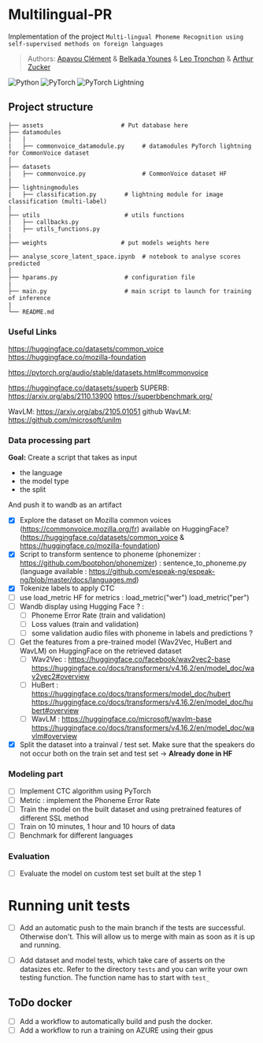 # Multilingual-PR

Implementation of the project ```Multi-lingual Phoneme Recognition using self-supervised methods on foreign languages```

> Authors: [Apavou Clément](https://github.com/clementapa) & [Belkada Younes](https://github.com/younesbelkada) & [Leo Tronchon](https://github.com/leot13) & [Arthur Zucker](https://github.com/ArthurZucker)

![Python](https://img.shields.io/badge/Python-green.svg?style=plastic)
![PyTorch](https://img.shields.io/badge/PyTorch-orange.svg?style=plastic)
![PyTorch Lightning](https://img.shields.io/badge/PyTorch-Lightning-blueviolet.svg?style=plastic)

## Project structure

```
├── assets                      # Put database here
├── datamodules
|   |
|   ├── commonvoice_datamodule.py     # datamodules PyTorch lightning for CommonVoice dataset
|         
├── datasets
|   ├── commonvoice.py                # CommonVoice dataset HF
|          
├── lightningmodules
|   ├── classification.py        # lightning module for image classification (multi-label)
| 
├── utils                        # utils functions
|   ├── callbacks.py
|   ├── utils_functions.py
|
├── weights                     # put models weights here
|
├── analyse_score_latent_space.ipynb  # notebook to analyse scores predicted
|
├── hparams.py                   # configuration file
|
├── main.py                      # main script to launch for training of inference 
|
└── README.md
```

### Useful Links
https://huggingface.co/datasets/common_voice
https://huggingface.co/mozilla-foundation

https://pytorch.org/audio/stable/datasets.html#commonvoice

https://huggingface.co/datasets/superb
SUPERB: https://arxiv.org/abs/2110.13900
https://superbbenchmark.org/

WavLM: https://arxiv.org/abs/2105.01051
github WavLM: https://github.com/microsoft/unilm

### Data processing part

**Goal:** Create a script that takes as input
- the language
- the model type
- the split 
 
And push it to wandb as an artifact


- [X] Explore the dataset on Mozilla common voices (https://commonvoice.mozilla.org/fr) available on HuggingFace? (https://huggingface.co/datasets/common_voice & https://huggingface.co/mozilla-foundation)
- [X] Script to transform sentence to phoneme (phonemizer : https://github.com/bootphon/phonemizer) : sentence_to_phoneme.py (language available : https://github.com/espeak-ng/espeak-ng/blob/master/docs/languages.md)
- [X] Tokenize labels to apply CTC
- [ ] use load_metric HF for metrics : load_metric("wer") load_metric("per")
- [ ] Wandb display using Hugging Face ? :
    - [ ] Phoneme Error Rate (train and validation)
    - [ ] Loss values (train and validation)
    - [ ] some validation audio files with phoneme in labels and predictions ?
- [ ] Get the features from a pre-trained model (Wav2Vec, HuBert and WavLM) on HuggingFace on the retrieved dataset
    - [ ] Wav2Vec : https://huggingface.co/facebook/wav2vec2-base https://huggingface.co/docs/transformers/v4.16.2/en/model_doc/wav2vec2#overview
    - [ ] HuBert : https://huggingface.co/docs/transformers/model_doc/hubert https://huggingface.co/docs/transformers/v4.16.2/en/model_doc/hubert#overview
    - [ ] WavLM : https://huggingface.co/microsoft/wavlm-base https://huggingface.co/docs/transformers/v4.16.2/en/model_doc/wavlm#overview
- [X] Split the dataset into a trainval / test set. Make sure that the speakers do not occur both on the train set and test set -> **Already done in HF**

### Modeling part

- [ ] Implement CTC algorithm using PyTorch
- [ ] Metric : implement the Phoneme Error Rate
- [ ] Train the model on the built dataset and using pretrained features of different SSL method
- [ ] Train on 10 minutes, 1 hour and 10 hours of data
- [ ] Benchmark for different languages

### Evaluation

- [ ] Evaluate the model on custom test set built at the step 1

# Running unit tests

- [ ] Add an automatic push to the main branch if the tests are successful. Otherwise don't. This will allow us to merge with main as soon as it is up and running.
- [ ] Add dataset and model tests, which take care of asserts on the datasizes etc. 
Refer to the directory ```tests``` and you can write your own testing function. The function name has to start with ```test_```


## ToDo docker 
- [ ] Add a workflow to automatically build and push the docker. 
- [ ] Add a workflow to run a training on AZURE using their gpus 
